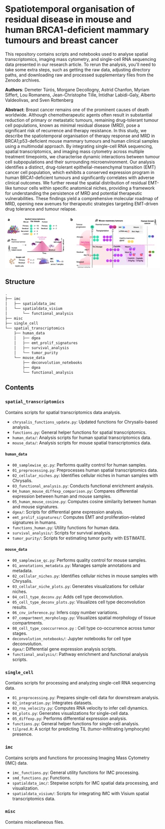 # Spatiotemporal organisation of residual disease in mouse and human BRCA1-deficient mammary tumours and breast cancer 

This repository contains scripts and notebooks used to analyse spatial transcriptomics, imaging mass cytometry, 
and single-cell RNA sequencing data presented in our research article. To rerun the analysis, you'll need to take some 
extra steps, such as getting the raw data, adjusting directory paths, and downloading raw and processed supplementary 
files from the Zenodo archives.

**Authors**: Demeter Túrós, Morgane Decollogny, Astrid Chanfon, Myriam Siffert, Lou Romanens, Jean-Christophe Tille, 
Intidhar Labidi-Galy, Alberto Valdeolivas, and Sven Rottenberg

**Abstract**: Breast cancer remains one of the prominent causes of death worldwide. Although chemotherapeutic agents 
often result in substantial reduction of primary or metastatic tumours, remaining drug-tolerant tumour cell 
populations, known as minimal residual disease (MRD), pose a significant risk of recurrence and therapy resistance. 
In this study, we describe the spatiotemporal organisation of therapy response and MRD in BRCA1;p53-deficient mouse 
mammary tumours and human clinical samples using a multimodal approach. By integrating single-cell RNA sequencing, 
spatial transcriptomics, and imaging mass cytometry across multiple treatment timepoints, we characterise dynamic 
interactions between tumour cell subpopulations and their surrounding microenvironment. Our analysis identifies a 
distinct, drug-tolerant epithelial-mesenchymal transition (EMT) cancer cell population, which exhibits a conserved 
expression program in human BRCA1-deficient tumours and significantly correlates with adverse clinical outcomes. We 
further reveal the spatial distribution of residual EMT-like tumour cells within specific anatomical niches, providing 
a framework for understanding the persistence of MRD and potential therapeutic vulnerabilities. These findings yield 
a comprehensive molecular roadmap of MRD, opening new avenues for therapeutic strategies targeting EMT-driven drug 
tolerance and tumour relapse.

<p align="center">
   <img src="misc/study_info.png">
</p>

## Structure
```
.
├── imc
│   ├── spatialdata_imc
│   └── spatialdata_visium
│       └── functional_analysis
├── misc
├── single_cell
└── spatial_transcriptomics
    ├── human_data
    │   ├── dgea
    │   ├── emt_prolif_signatures
    │   ├── survival_analysis
    │   └── tumor_purity
    └── mouse_data
        ├── deconvolution_notebooks
        ├── dgea
        └── functional_analysis
```
## Contents

### `spatial_transcriptomics`
Contains scripts for spatial transcriptomics data analysis.

- `chrysalis_functions_update.py`: Updated functions for Chrysalis-based analysis.
- `functions.py`: General helper functions for spatial transcriptomics.
- `human_data/`: Analysis scripts for human spatial transcriptomics data.
- `mouse_data/`: Analysis scripts for mouse spatial transcriptomics data.

#### `human_data`

- `00_samplewise_qc.py`: Performs quality control for human samples.
- `01_preprocessing.py`: Preprocesses human spatial transcriptomics data.
- `02_cellular_niches.py`: Identifies cellular niches in human samples with Chrysalis.
- `03_functional_analysis.py`: Conducts functional enrichment analysis.
- `04_human_mouse_diffexp_comparison.py`: Compares differential expression between human and mouse samples.
- `05_human_mouse_cosine.py`: Computes cosine similarity between human and mouse signatures.
- `dgea/`: Scripts for differential gene expression analysis.
- `emt_prolif_signatures/`: Computes EMT and proliferation-related signatures in humans.
- `functions_human.py`: Utility functions for human data.
- `survival_analysis/`: Scripts for survival analysis.
- `tumor_purity/`: Scripts for estimating tumor purity with ESTIMATE.

#### `mouse_data`

- `00_samplewise_qc.py`: Performs quality control for mouse samples.
- `01_annotations_metadata.py`: Manages sample annotations and metadata.
- `02_cellular_niches.py`: Identifies cellular niches in mouse samples with Chrysalis.
- `03_cellular_niche_plots.py`: Generates visualizations for cellular niches.
- `04_cell_type_deconv.py`: Adds cell type deconvolution.
- `05_cell_type_deconv_plots.py`: Visualizes cell type deconvolution results.
- `06_cnv_inference.py`: Infers copy number variations.
- `07_compartment_morphology.py`: Visualizes spatial morphology of tissue compartments.
- `08_cell_type_cooccurrence.py` : Cell type co-occurrence across tumor stages.
- `deconvolution_notebooks/`: Jupyter notebooks for cell type deconvolution.
- `dgea/`: Differential gene expression analysis scripts.
- `functional_analysis/`: Pathway enrichment and functional analysis scripts.
### `single_cell`
Contains scripts for processing and analyzing single-cell RNA sequencing data.

- `01_preprocessing.py`: Prepares single-cell data for downstream analysis.
- `02_integration.py`: Integrates datasets.
- `03_rna_velocity.py`: Computes RNA velocity to infer cell dynamics.
- `04_plots.py`: Generates visualizations for single-cell data.
- `05_diffexp.py`: Performs differential expression analysis.
- `functions.py`: General helper functions for single-cell analysis.
- `tilpred.R`: A script for predicting TIL (tumor-infiltrating lymphocyte) presence.



### `imc`
Contains scripts and functions for processing Imaging Mass Cytometry (IMC) data.

- `imc_functions.py`: General utility functions for IMC processing.
- `smd_functions.py`: Functions.
- `spatialdata_imc/`: Stepwise scripts for IMC spatial data processing, and visualization. 
- `spatialdata_visium/`: Scripts for integrating IMC with Visium spatial transcriptomics data.

### `misc`
Contains miscellaneous files.
